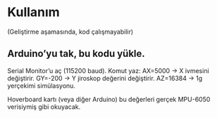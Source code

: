 # Kullanım
(Geliştirme aşamasında, kod çalışmayabilir)
## Arduino’yu tak, bu kodu yükle.
Serial Monitor’u aç (115200 baud).
Komut yaz:
AX=5000 → X ivmesini değiştirir.
GY=-200 → Y jiroskop değerini değiştirir.
AZ=16384 → 1g yerçekimi simülasyonu.

Hoverboard kartı (veya diğer Arduino) bu değerleri gerçek MPU-6050 verisiymiş gibi okuyacak.
